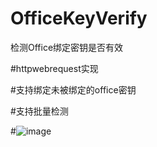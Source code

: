 # OfficeKeyVerify
检测Office绑定密钥是否有效

#httpwebrequest实现

#支持绑定未被绑定的office密钥

#支持批量检测

#![image](https://github.com/laomms/OfficeKeyVerify/blob/master/psb.png)
